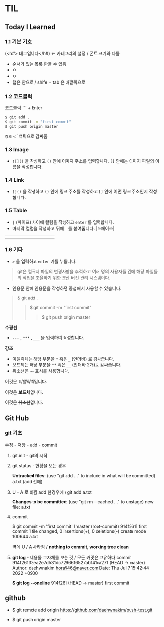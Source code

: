 # TIL

## Today I Learned

### 1.1 기본 기호

(<h#> 태그입니다</h#) <- 카테고리의 설정 / 폰트 크기와 다름

* 순서가 있는 목록 만들 수 있음
* ㅇ
* ㅇ
*  탭은 안으로 / shife + tab  은 바깥쪽으로



### 1.2 코드블럭

코드블럭 ``` + Enter 

```bash
$ git add .
$ git commit -m "first commit"
$ git push origin master
```

`강조` < `백틱으로 감싸줌



### 1.3 Image

- `![]()` 을 작성하고 `()` 안에 이미지 주소를 입력합니다. `[]` 안에는 이미지 파일의 이름을 작성합니다.

  

### 1.4 Link

- `[]()` 을 작성하고 `()` 안에 링크 주소를 작성하고 `[]` 안에 어떤 링크 주소인지 작성합니다.



### 1.5 Table

- `|` (파이프) 사이에 컬럼을 작성하고 `enter` 를 입력합니다.
- 마지막 컬럼을 작성하고 뒤에 `|` 를 붙여줍니다. |스페이스|

|      |      |      |      |      |      |      |      |      |      |
| ---- | ---- | ---- | ---- | ---- | ---- | ---- | ---- | ---- | ---- |
|      |      |      |      |      |      |      |      |      |      |



### 1.6 기타

- `>` 을 입력하고 `enter` 키를 누릅니다.

> git은 컴퓨터 파일의 변경사항을 추적하고 여러 명의 사용자들 간에 해당 파일들의 작업을 조율하기 위한 분산 버전 관리 시스템이다.

- 인용문 안에 인용문을 작성하면 중첩해서 사용할 수 있습니다.

> $ git add .
>
> > $ git commit -m "first commit"
> >
> > > $ git push origin master



**수평선**

- `---` , `***` , `___` 을 입력하여 작성합니다.

**강조**

- 이탤릭체는 해당 부분을 `*` 혹은 `_` (언더바) 로 감싸줍니다.
- 보드체는 해당 부분을 `**` 혹은 `__` (언더바 2개)로 감싸줍니다.
- 취소선은 `~~` 표시를 사용합니다.

이것은 *이탤릭체*입니다.

이것은 **보드체**입니다.

이것은 ~~취소선~~입니다.


## Git Hub

### git 기초

수정 - 저장 - add - commit

1. git.init - git의 시작

2. git status - 현황을 보는 경우

   **Untracked files**:
     (use "git add <file>..." to include in what will be committed)
           a.txt (add 전에)

3. U - A 로 바뀜 add 한경우에 / git add a.txt

   **Changes to be committed**:
     (use "git rm --cached <file>..." to unstage)
           new file:   a.txt

4. commit

   $ git commit -m 'first commit'
   [master (root-commit) 914f261] first commit
    1 file changed, 0 insertions(+), 0 deletions(-)
    create mode 100644 a.txt

   옆에 U / A 사라짐 / **nothing to commit, working tree clean**

5. **git log** - 내용물 그자체를 보는 것 / 모든 커밋은 고유하다
   commit 914f26133ea2e7d531dc72966f6527ab141ca271 (HEAD -> master)
   Author: daehwnakim <hora546@naver.com>
   Date:   Thu Jul 7 15:42:44 2022 +0900

   **$ git log --oneline**
   914f261 (HEAD -> master) first commit

## github

- $ git remote add origin https://github.com/daehwnakim/push-test.git

- $ git push origin master










